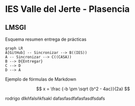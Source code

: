 # IES Valle del Jerte - Plasencia
## LMSGI
Esquema resumen entrega de prácticas

```mermaid
graph LR
A[GitHub] -- Sincronizar --> B((IES))
A -- Sincronizar --> C((CASA))
B --> D{Entregar}
C --> D
D --> A
```
Ejemplo de fórmulas de Markdown

$$
 x = \frac {-b \pm \sqrt {b^2 - 4ac}}{2a}
$$

rodrigo dlkñfalsñkfsakl
dafasfasdfafasfasdfsdafs